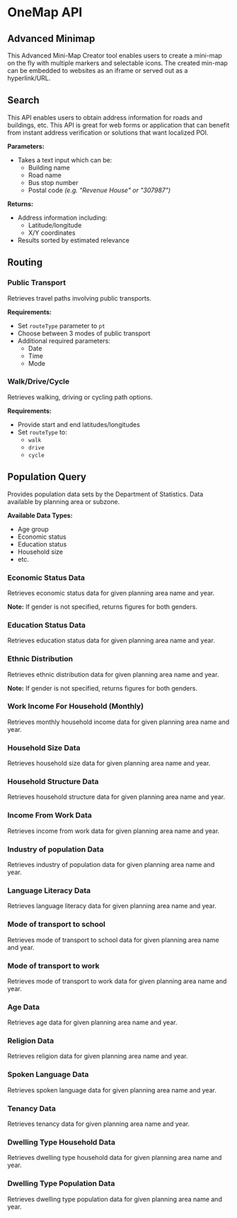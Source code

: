 # OneMap API

## Advanced Minimap
This Advanced Mini-Map Creator tool enables users to create a mini-map on the fly with multiple markers and selectable icons. The created min-map can be embedded to websites as an iframe or served out as a hyperlink/URL.

## Search
This API enables users to obtain address information for roads and buildings, etc. This API is great for web forms or application that can benefit from instant address verification or solutions that want localized POI.

**Parameters:**
- Takes a text input which can be:
    - Building name
    - Road name
    - Bus stop number
    - Postal code
      *(e.g. "Revenue House" or "307987")*

**Returns:**
- Address information including:
    - Latitude/longitude
    - X/Y coordinates
- Results sorted by estimated relevance

## Routing

### Public Transport
Retrieves travel paths involving public transports.

**Requirements:**
- Set `routeType` parameter to `pt`
- Choose between 3 modes of public transport
- Additional required parameters:
    - Date
    - Time
    - Mode

### Walk/Drive/Cycle
Retrieves walking, driving or cycling path options.

**Requirements:**
- Provide start and end latitudes/longitudes
- Set `routeType` to:
    - `walk`
    - `drive`
    - `cycle`

## Population Query
Provides population data sets by the Department of Statistics. Data available by planning area or subzone.

**Available Data Types:**
- Age group
- Economic status
- Education status
- Household size
- etc.

### Economic Status Data
Retrieves economic status data for given planning area name and year.

**Note:** If gender is not specified, returns figures for both genders.

### Education Status Data
Retrieves education status data for given planning area name and year.

### Ethnic Distribution
Retrieves ethnic distribution data for given planning area name and year.

**Note:** If gender is not specified, returns figures for both genders.

### Work Income For Household (Monthly)
Retrieves monthly household income data for given planning area name and year.

### Household Size Data
Retrieves household size data for given planning area name and year.

### Household Structure Data
Retrieves household structure data for given planning area name and year.

### Income From Work Data
Retrieves income from work data for given planning area name and year.

### Industry of population Data
Retrieves industry of population data for given planning area name and year.

### Language Literacy Data
Retrieves language literacy data for given planning area name and year.

### Mode of transport to school
Retrieves mode of transport to school data for given planning area name and year.

### Mode of transport to work
Retrieves mode of transport to work data for given planning area name and year.

### Age Data
Retrieves age data for given planning area name and year.

### Religion Data
Retrieves religion data for given planning area name and year.

### Spoken Language Data
Retrieves spoken language data for given planning area name and year.

### Tenancy Data
Retrieves tenancy data for given planning area name and year.

### Dwelling Type Household Data
Retrieves dwelling type household data for given planning area name and year.

### Dwelling Type Population Data
Retrieves dwelling type population data for given planning area name and year.

